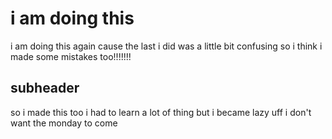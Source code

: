 # i am doing this
i am doing this again cause the last i did was a little bit confusing so i think i made some mistakes too!!!!!!!
## subheader
so i made this too i had to learn a lot of thing but i became lazy uff i don't want the monday to come
